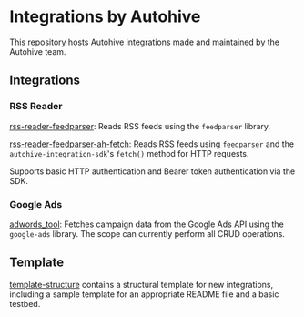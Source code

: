 # Integrations by Autohive
This repository hosts Autohive integrations made and maintained by the Autohive team.

## Integrations

### RSS Reader 

[rss-reader-feedparser](rss-reader-feedparser): Reads RSS feeds using the `feedparser` library.

[rss-reader-feedparser-ah-fetch](rss-reader-feedparser-ah-fetch): Reads RSS feeds using `feedparser` and the `autohive-integration-sdk`'s `fetch()` method for HTTP requests. 

Supports basic HTTP authentication and Bearer token authentication via the SDK.

### Google Ads

[adwords_tool](adwords_tool): Fetches campaign data from the Google Ads API using the `google-ads` library. The scope can currently perform all CRUD operations. 

## Template

[template-structure](template-structure) contains a structural template for new integrations, including a sample template for an appropriate README file and a basic testbed.
